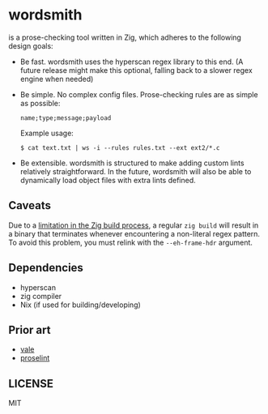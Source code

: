 # wordsmith

is a prose-checking tool written in Zig, which adheres to the following
design goals:

  - Be fast. wordsmith uses the hyperscan regex library to this end.
    (A future release might make this optional, falling back to a slower
    regex engine when needed)

  - Be simple. No complex config files. Prose-checking rules are as
    simple as possible:

    ```
    name;type;message;payload
    ```

    Example usage:

    ```
    $ cat text.txt | ws -i --rules rules.txt --ext ext2/*.c
    ```

  - Be extensible. wordsmith is structured to make adding custom lints
    relatively straightforward. In the future, wordsmith will also
    be able to dynamically load object files with extra lints defined.
    
## Caveats

Due to a [limitation in the Zig build process](https://github.com/ziglang/zig/issues/3965),
a regular `zig build` will result in a binary that terminates whenever
encountering a non-literal regex pattern. To avoid this problem, you
must relink with the `--eh-frame-hdr` argument.

## Dependencies

  - hyperscan
  - zig compiler
  - Nix (if used for building/developing)

## Prior art

  - [vale](https://github.com/errata-ai/vale)
  - [proselint](https://github.com/amperser/proselint)

## LICENSE

MIT
